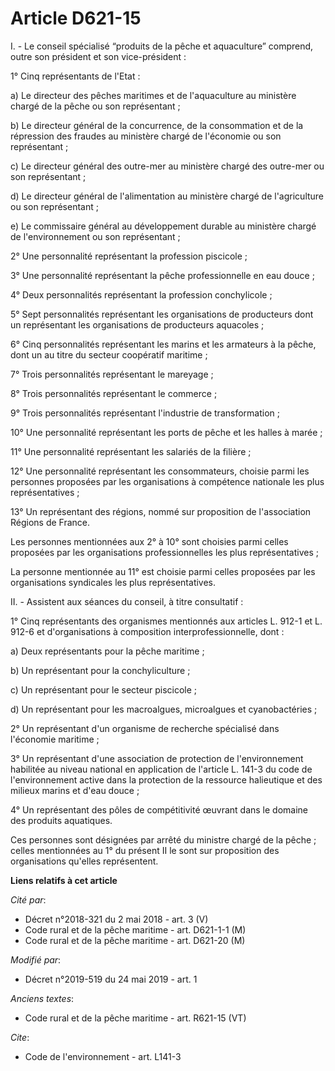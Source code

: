 # Article D621-15

I. - Le conseil spécialisé “produits de la pêche et aquaculture” comprend, outre son président et son vice-président :

1° Cinq représentants de l'Etat :

a) Le directeur des pêches maritimes et de l'aquaculture au ministère chargé de la pêche ou son représentant ;

b) Le directeur général de la concurrence, de la consommation et de la répression des fraudes au ministère chargé de
l'économie ou son représentant ;

c) Le directeur général des outre-mer au ministère chargé des outre-mer ou son représentant ;

d) Le directeur général de l'alimentation au ministère chargé de l'agriculture ou son représentant ;

e) Le commissaire général au développement durable au ministère chargé de l'environnement ou son représentant ;

2° Une personnalité représentant la profession piscicole ;

3° Une personnalité représentant la pêche professionnelle en eau douce ;

4° Deux personnalités représentant la profession conchylicole ;

5° Sept personnalités représentant les organisations de producteurs dont un représentant les organisations de producteurs
aquacoles ;

6° Cinq personnalités représentant les marins et les armateurs à la pêche, dont un au titre du secteur coopératif maritime ;

7° Trois personnalités représentant le mareyage ;

8° Trois personnalités représentant le commerce ;

9° Trois personnalités représentant l'industrie de transformation ;

10° Une personnalité représentant les ports de pêche et les halles à marée ;

11° Une personnalité représentant les salariés de la filière ;

12° Une personnalité représentant les consommateurs, choisie parmi les personnes proposées par les organisations à compétence
nationale les plus représentatives ;

13° Un représentant des régions, nommé sur proposition de l'association Régions de France.

Les personnes mentionnées aux 2° à 10° sont choisies parmi celles proposées par les organisations professionnelles les plus
représentatives ;

La personne mentionnée au 11° est choisie parmi celles proposées par les organisations syndicales les plus représentatives.

II. - Assistent aux séances du conseil, à titre consultatif :

1° Cinq représentants des organismes mentionnés aux articles L. 912-1 et L. 912-6 et d'organisations à composition
interprofessionnelle, dont :

a) Deux représentants pour la pêche maritime ;

b) Un représentant pour la conchyliculture ;

c) Un représentant pour le secteur piscicole ;

d) Un représentant pour les macroalgues, microalgues et cyanobactéries ;

2° Un représentant d'un organisme de recherche spécialisé dans l'économie maritime ;

3° Un représentant d'une association de protection de l'environnement habilitée au niveau national en application de
l'article L. 141-3 du code de l'environnement active dans la protection de la ressource halieutique et des milieux marins et
d'eau douce ;

4° Un représentant des pôles de compétitivité œuvrant dans le domaine des produits aquatiques.

Ces personnes sont désignées par arrêté du ministre chargé de la pêche ; celles mentionnées au 1° du présent II le sont sur
proposition des organisations qu'elles représentent.

**Liens relatifs à cet article**

_Cité par_:

  - Décret n°2018-321 du 2 mai 2018 - art. 3 (V)
  - Code rural et de la pêche maritime - art. D621-1-1 (M)
  - Code rural et de la pêche maritime - art. D621-20 (M)

_Modifié par_:

  - Décret n°2019-519 du 24 mai 2019 - art. 1

_Anciens textes_:

  - Code rural et de la pêche maritime - art. R621-15 (VT)

_Cite_:

  - Code de l'environnement - art. L141-3
